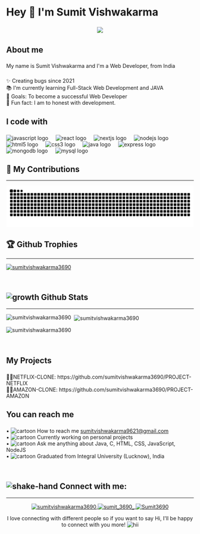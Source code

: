 <h1 align="left">Hey 👋 I'm Sumit Vishwakarma</h1>

###

<div align="center">
  <img height="200" src="https://media0.giphy.com/media/6ib6KPmkeAjDTxMxij/200w.gif?cid=6c09b9525j8r5e5jfef0nqvkyltkwz1mh4vqzb02u2knk5fl&ep=v1_gifs_search&rid=200w.gif&ct=g"  />
</div>

###

<h2 align="left">About me</h2>

###

<p align="left">My name is Sumit Vishwakarma and I'm a Web Developer, from India</p>

###

<p align="left">✨ Creating bugs since 2021<br>📚 I'm currently learning Full-Stack Web Development and JAVA<br>🎯 Goals: To become a successful Web Developer<br>🎲 Fun fact: I am to honest with development.</p>

###

<h2 align="left">I code with</h2>

###

<div align="left">
  <img src="https://cdn.jsdelivr.net/gh/devicons/devicon/icons/javascript/javascript-original.svg" height="40" alt="javascript logo"  />
  <img width="12" />
  <img src="https://cdn.jsdelivr.net/gh/devicons/devicon/icons/react/react-original.svg" height="40" alt="react logo"  />
  <img width="12" />
  <img src="https://cdn.jsdelivr.net/gh/devicons/devicon/icons/nextjs/nextjs-original.svg" height="40" alt="nextjs logo"  />
  <img width="12" />
  <img src="https://cdn.jsdelivr.net/gh/devicons/devicon/icons/nodejs/nodejs-original.svg" height="40" alt="nodejs logo"  />
  <img width="12" />
  <img src="https://cdn.jsdelivr.net/gh/devicons/devicon/icons/html5/html5-original.svg" height="40" alt="html5 logo"  />
  <img width="12" />
  <img src="https://cdn.jsdelivr.net/gh/devicons/devicon/icons/css3/css3-original.svg" height="40" alt="css3 logo"  />
  <img width="12" />
  <img src="https://cdn.jsdelivr.net/gh/devicons/devicon/icons/java/java-original.svg" height="40" alt="java logo"  />
  <img width="12" />
  <img src="https://cdn.jsdelivr.net/gh/devicons/devicon/icons/express/express-original.svg" height="40" alt="express logo"  />
  <img width="12" />
  <img src="https://cdn.jsdelivr.net/gh/devicons/devicon/icons/mongodb/mongodb-original.svg" height="40" alt="mongodb logo"  />
  <img width="12" />
  <img src="https://cdn.jsdelivr.net/gh/devicons/devicon/icons/mysql/mysql-original.svg" height="40" alt="mysql logo"  />
</div>



###

<h2>🐉 My Contributions</h2>
<hr>
<img alt="snake eating my contributions" src="https://raw.githubusercontent.com/abhisek247767/abhisek247767/output/github-contribution-grid-snake.svg" style="max-width: 100%;">

###

<h2>🏆 Github Trophies</h2>
<hr>
<p align="left">
    <a href="https://github.com/ryo-ma/github-profile-trophy">
        <img src="https://github-profile-trophy.vercel.app/?username=sumitvishwakarma3690" alt="sumitvishwakarma3690" />
    </a>
</p>

<br>

<h2><img src="https://media1.tenor.com/m/6sDG5IMoc0wAAAAC/business-chart.gif" alt="growth" width="65px" height="60px"> Github Stats</h2>
<hr>
<p>
    <img align="left" src="https://github-readme-stats.vercel.app/api/top-langs?username=sumitvishwakarma3690&show_icons=true&locale=en&layout=compact" alt="sumitvishwakarma3690" />
</p>
<p>&nbsp;
    <img align="center" src="https://github-readme-stats.vercel.app/api?username=sumitvishwakarma3690&show_icons=true&locale=en" alt="sumitvishwakarma3690" />
</p>
<p>
    <img align="center" src="https://github-readme-streak-stats.herokuapp.com/?user=sumitvishwakarma3690&" alt="sumitvishwakarma3690" />
</p>

<br>

###

<h2 align="left">My Projects</h2>

###

<p align="left">⛓️‍💥NETFLIX-CLONE: https://github.com/sumitvishwakarma3690/PROJECT-NETFLIX<br>⛓️‍💥AMAZON-CLONE: https://github.com/sumitvishwakarma3690/PROJECT-AMAZON</p>

###

###

<h2 align="left">You can reach me</h2>

###

  ▪ <img src="https://media.tenor.com/cpR9vGVN9p0AAAAj/emjoi.gif" height="30px" width="30px" alt="cartoon"> How to reach me sumitvishwakarma9621@gmail.com
    <br>
    ▪ <img src="https://media.tenor.com/CI7msUZXbooAAAAj/computer-pressing.gif" height="30px" width="30px" alt="cartoon"> Currently working on personal projects
    <br>
    ▪ <img src="https://media.tenor.com/0cmnOFGXuDAAAAAM/cat-pet.gif" height="30px" width="30px" alt="cartoon"> Ask me anything about Java, C, HTML, CSS, JavaScript, NodeJS
    <br>
    ▪ <img src="https://media.tenor.com/ShPQzzMgPPcAAAAj/heytvm-tvm.gif" height="30px" width="30px" alt="cartoon"> Graduated from Integral University (Lucknow), India
</p>

<br>
<h2 align="left"><img src="https://raw.githubusercontent.com/ShahriarShafin/ShahriarShafin/main/Assets/handshake.gif" alt="shake-hand" width="80px" height="60px"> Connect with me:</h2>
<hr>
<p align="center">
    <a href="https://linkedin.com/in/sumitvishwakarma3690" target="blank">
        <img align="center" src="https://img.shields.io/badge/LinkedIn-0077B5?style=for-the-badge&logo=linkedin&logoColor=white" alt="sumitvishwakarma3690" height="28px" width="111px">
    </a>
    <a href="https://instagram.com/sumit_3690_" target="blank">
        <img align="center" src="https://img.shields.io/badge/Instagram-E4405F?style=for-the-badge&logo=instagram&logoColor=white" alt="sumit_3690_" height="28px" width="111px">
    </a>
    <a href="mailto:sumitvishwakarma9621@gmail.com" target="blank">
        <img align="center" src="https://camo.githubusercontent.com/e5cfad4cbb1e023463333923b069b81749d94e8ff5722f851c7bb01d65bb0e95/68747470733a2f2f696d672e736869656c64732e696f2f62616467652f476d61696c2d4431343833363f7374796c653d666f722d7468652d6261646765266c6f676f3d676d61696c266c6f676f436f6c6f723d7768697465" alt="Sumit3690" height="28px" width="111px">
    </a>
    <p align="center">I love connecting with different people so if you want to say Hi, I'll be happy to connect with you more! <img src="https://media1.tenor.com/m/2yZ8j2p1YEAAAAAC/hello-wave.gif" alt="hii" width="70px" height="70px"></p>
</p>




